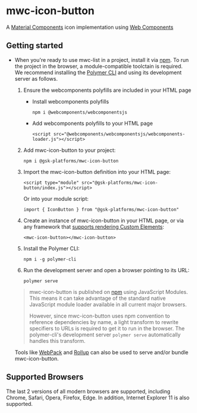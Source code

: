 # mwc-icon-button
A [Material Components](https://material.io/components/) icon implementation using [Web Components](https://www.webcomponents.org/introduction)

## Getting started

* When you're ready to use mwc-list in a project, install it via [npm](https://www.npmjs.com/). To run the project in the browser, a module-compatible toolctain is required. We recommend installing the [Polymer CLI](https://github.com/Polymer/polymer-cli) and using its development server as follows.

  1. Ensure the webcomponents polyfills are included in your HTML page

      - Install webcomponents polyfills

          ```npm i @webcomponents/webcomponentsjs```

      - Add webcomponents polyfills to your HTML page

          ```<script src="@webcomponents/webcomponentsjs/webcomponents-loader.js"></script>```

  1. Add mwc-icon-button to your project:

      ```npm i @gsk-platforms/mwc-icon-button```

  1. Import the mwc-icon-button definition into your HTML page:

      ```<script type="module" src="@gsk-platforms/mwc-icon-button/index.js"></script>```

      Or into your module script:

      ```import { IconButton } from "@gsk-platforms/mwc-icon-button"```

  1. Create an instance of mwc-icon-button in your HTML page, or via any framework that [supports rendering Custom Elements](https://custom-elements-everywhere.com/):

      ```<mwc-icon-button></mwc-icon-button>```

  1. Install the Polymer CLI:

      ```npm i -g polymer-cli```

  1. Run the development server and open a browser pointing to its URL:

      ```polymer serve```

  > mwc-icon-button is published on [npm](https://www.npmjs.com/package/@gsk-platforms/mwc-icon-button) using JavaScript Modules.
  This means it can take advantage of the standard native JavaScript module loader available in all current major browsers.
  >
  > However, since mwc-icon-button uses npm convention to reference dependencies by name, a light transform to rewrite specifiers to URLs is required to get it to run in the browser. The polymer-cli's development server `polymer serve` automatically handles this transform.

  Tools like [WebPack](https://webpack.js.org/) and [Rollup](https://rollupjs.org/) can also be used to serve and/or bundle mwc-icon-button.

## Supported Browsers

The last 2 versions of all modern browsers are supported, including
Chrome, Safari, Opera, Firefox, Edge. In addition, Internet Explorer 11 is also supported.
